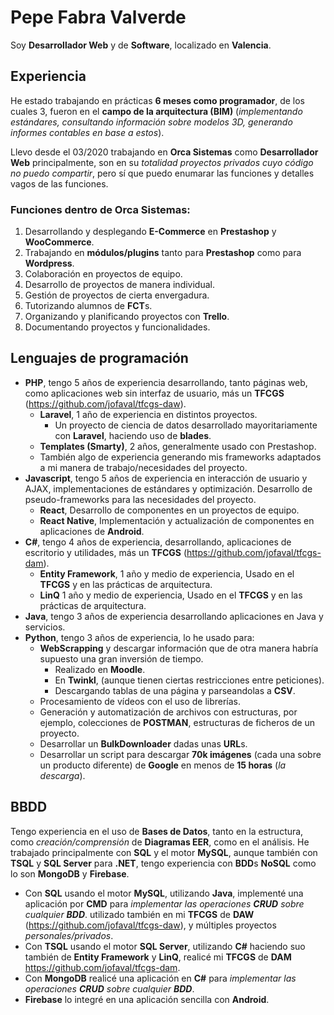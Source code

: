 # Pepe Fabra Valverde
Soy **Desarrollador Web** y de **Software**, localizado en **Valencia**.

## Experiencia
He estado trabajando en prácticas **6 meses como programador**, de los cuales 3, fueron en el **campo de la arquitectura (BIM)** (*implementando estándares, consultando información sobre modelos 3D, generando informes contables en base a estos*).

Llevo desde el 03/2020 trabajando en **Orca Sistemas** como **Desarrollador Web** principalmente, son en su *totalidad proyectos privados cuyo código no puedo compartir*, pero sí que puedo enumarar las funciones y detalles vagos de las funciones.
### Funciones dentro de **Orca Sistemas**:
1. Desarrollando y desplegando **E-Commerce** en **Prestashop** y **WooCommerce**.
2. Trabajando en **módulos/plugins** tanto para **Prestashop** como para **Wordpress**.
3. Colaboración en proyectos de equipo.
4. Desarrollo de proyectos de manera individual.
5. Gestión de proyectos de cierta envergadura.
6. Tutorizando alumnos de **FCT**s.
7. Organizando y planificando proyectos con **Trello**.
8. Documentando proyectos y funcionalidades.

## Lenguajes de programación
  * **PHP**, tengo 5 años de experiencia desarrollando, tanto páginas web, como aplicaciones web sin interfaz de usuario, más un **TFCGS** (<https://github.com/jofaval/tfcgs-daw>).
    * **Laravel**, 1 año de experiencia en distintos proyectos.
      * Un proyecto de ciencia de datos desarrollado mayoritariamente con **Laravel**, haciendo uso de **blades**.
    * **Templates (Smarty)**, 2 años, generalmente usado con Prestashop.
    * También algo de experiencia generando mis frameworks adaptados a mi manera de trabajo/necesidades del proyecto.
  * **Javascript**, tengo 5 años de experiencia en interacción de usuario y AJAX, implementaciones de estándares y optimización. Desarrollo de pseudo-frameworks para las necesidades del proyecto.
    * **React**, Desarrollo de componentes en un proyectos de equipo.
    * **React Native**, Implementación y actualización de componentes en aplicaciones de **Android**.
  * **C#**, tengo 4 años de experiencia, desarrollando, aplicaciones de escritorio y utilidades, más un **TFCGS** (<https://github.com/jofaval/tfcgs-dam>).
    * **Entity Framework**, 1 año y medio de experiencia, Usado en el **TFCGS** y en las prácticas de arquitectura.
    * **LinQ** 1 año y medio de experiencia, Usado en el **TFCGS** y en las prácticas de arquitectura.
  * **Java**, tengo 3 años de experiencia desarrollando aplicaciones en Java y servicios.
  * **Python**, tengo 3 años de experiencia, lo he usado para:
    * **WebScrapping** y descargar información que de otra manera habría supuesto una gran inversión de tiempo.
      * Realizado en **Moodle**.
      * En **Twinkl**, (aunque tienen ciertas restricciones entre peticiones).
      * Descargando tablas de una página y parseandolas a **CSV**.
    * Procesamiento de vídeos con el uso de librerías.
    * Generación y automatización de archivos con estructuras, por ejemplo, colecciones de **POSTMAN**, estructuras de ficheros de un proyecto.
    * Desarrollar un **BulkDownloader** dadas unas **URL**s.
    * Desarrollar un script para descargar **70k imágenes** (cada una sobre un producto diferente) de **Google** en menos de **15 horas** (*la descarga*).

## BBDD
Tengo experiencia en el uso de **Bases de Datos**, tanto en la estructura, como *creación/comprensión* de **Diagramas EER**, como en el análisis.
He trabajado principalmente con **SQL** y el motor **MySQL**, aunque también con **TSQL** y **SQL Server** para **.NET**, tengo experiencia con **BDD**s **NoSQL** como lo son **MongoDB** y **Firebase**.
  * Con **SQL** usando el motor **MySQL**, utilizando **Java**, implementé una aplicación por **CMD** para *implementar las operaciones **CRUD** sobre cualquier **BDD***. utilizado también en mi **TFCGS** de **DAW** (<https://github.com/jofaval/tfcgs-daw>), y múltiples proyectos *personales/privados*.
  * Con **TSQL** usando el motor **SQL Server**, utilizando **C#** haciendo suo también de **Entity Framework** y **LinQ**, realicé mi **TFCGS** de **DAM** <https://github.com/jofaval/tfcgs-dam>.
  * Con **MongoDB** realicé una aplicación en **C#** para *implementar las operaciones **CRUD** sobre cualquier **BDD***.
  * **Firebase** lo integré en una aplicación sencilla con **Android**.
